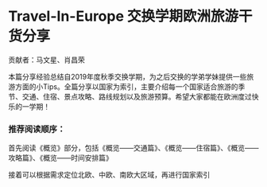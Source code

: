 # Travel-In-Europe 交换学期欧洲旅游干货分享

贡献者：马文星、肖昌荣

本篇分享经验总结自2019年度秋季交换学期，为之后交换的学弟学妹提供一些旅游方面的小Tips。全篇分享以国家为索引，主要介绍每一个国家适合旅游的季节、交通、住宿、景点攻略、路线规划以及旅游预算。希望大家都能在欧洲度过快乐的一学期！


### 推荐阅读顺序：
首先阅读《概览》部分，包括《概览——交通篇》、《概览——住宿篇》、《概览——攻略篇》、《概览——时间安排篇》

接着可以根据需求定位北欧、中欧、南欧大区域，再进行国家索引
